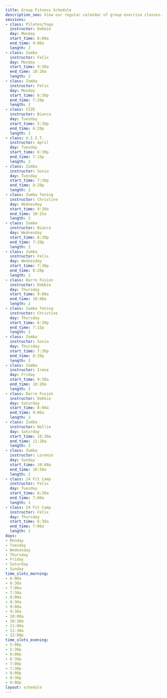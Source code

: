 ```yaml
---
title: Group Fitness Schedule
description_seo: View our regular calendar of group exercise classes.
sessions:
- class: Pilates/Yoga
  instructor: Debbie
  day: Monday
  start_time: 8:00a
  end_time: 9:00a
  length: 2
- class: Zumba
  instructor: Felix
  day: Monday
  start_time: 9:30a
  end_time: 10:20a
  length: 2
- class: Zumba
  instructor: Felix
  day: Monday
  start_time: 6:30p
  end_time: 7:20p
  length: 2
- class: CIZE
  instructor: Bianca
  day: Tuesday
  start_time: 5:30p
  end_time: 6:20p
  length: 2
- class: H.I.I.T.
  instructor: April
  day: Tuesday
  start_time: 6:30p
  end_time: 7:15p
  length: 2
- class: Zumba
  instructor: Sonia
  day: Tuesday
  start_time: 7:30p
  end_time: 8:20p
  length: 2
- class: Zumba Toning
  instructor: Christine
  day: Wednesday
  start_time: 9:30a
  end_time: 10:15a
  length: 2
- class: Zumba
  instructor: Bianca
  day: Wednesday
  start_time: 6:30p
  end_time: 7:20p
  length: 2
- class: Zumba
  instructor: Felix
  day: Wednesday
  start_time: 7:30p
  end_time: 8:20p
  length: 2
- class: Barre Fusion
  instructor: Debbie
  day: Thursday
  start_time: 9:00a
  end_time: 10:00a
  length: 2
- class: Zumba Toning
  instructor: Christine
  day: Thursday
  start_time: 6:30p
  end_time: 7:15p
  length: 2
- class: Zumba
  instructor: Sonia
  day: Thursday
  start_time: 7:30p
  end_time: 8:20p
  length: 2
- class: Zumba
  instructor: Irene
  day: Friday
  start_time: 9:30a
  end_time: 10:20a
  length: 2
- class: Barre Fusion
  instructor: Debbie
  day: Saturday
  start_time: 8:00a
  end_time: 9:00a
  length: 2
- class: Zumba
  instructor: Nellie
  day: Saturday
  start_time: 10:30a
  end_time: 11:20a
  length: 2
- class: Zumba
  instructor: Lorenzo
  day: Sunday
  start_time: 10:00a
  end_time: 10:50a
  length: 2
- class: 24 Fit Camp
  instructor: Felix
  day: Tuesday
  start_time: 6:30a
  end_time: 7:00a
  length: 1
- class: 24 Fit Camp
  instructor: Felix
  day: Thursday
  start_time: 6:30a
  end_time: 7:00a
  length: 1
days:
- Monday
- Tuesday
- Wednesday
- Thursday
- Friday
- Saturday
- Sunday
time_slots_morning:
- 6:00a
- 6:30a
- 7:00a
- 7:30a
- 8:00a
- 8:30a
- 9:00a
- 9:30a
- 10:00a
- 10:30a
- 11:00a
- 11:30a
- 12:00p
time_slots_evening:
- 5:00p
- 5:30p
- 6:00p
- 6:30p
- 7:00p
- 7:30p
- 8:00p
- 8:30p
- 9:00p
layout: schedule
---
```


